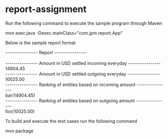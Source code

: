 # report-assignment

Run the following command to execute the sample program through Maven

mvn exec:java -Dexec.mainClass="com.jpm.report.App"

Below is the sample report format

---------------- Report ----------------
<br>
<br>
---------------- Amount in USD settled incoming everyday ----------------<br>
14904.45<br>
---------------- Amount in USD settled outgoing everyday ----------------<br>
10025.00<br>
---------------- Ranking of entities based on incoming amount ----------------<br>
bar(14904.45)<br>
---------------- Ranking of entities based on outgoing amount ----------------<br>
foo(10025.00)<br>


To build and execute the test cases run the following command

mvn package 
